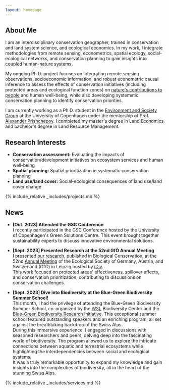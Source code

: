 ```yaml
---
layout: homepage
---
```


## About Me

I am an interdisciplinary conservation geographer, trained in conservation and land system science, and ecological economics. In my work, I integrate methodologies from remote sensing, econometrics, spatial ecology, social-ecological networks, and conservation planning to gain insights into coupled human-nature systems.

My ongoing Ph.D. project focuses on integrating remote sensing observations, socioeconomic information, and robust econometric causal inference to assess the effects of conservation initiatives (including protected areas and ecological function zones) on <a href="https://www.ipbes.net/glossary-tag/natures-contributions-people" target="_blank"> nature's contributions to people</a> and human well-being, while also developing systematic conservation planning to identify conservation priorities.

I am currently working as a Ph.D. student in the <a href="https://ign.ku.dk/english/research/geography/environment-society-developing-countries/" target="_blank"> Environment and Society Group</a> at the University of Copenhagen under the mentorship of Prof.<a href="https://ign.ku.dk/english/employees/geography/?pure=en/persons/501467" target="_blank"> Alexander Prishchepov</a>. I completed my master's degree in Land Economics and bachelor's degree in Land Resource Management.


## Research Interests
- **Conservation assessment:** Evaluating the impacts of conservation/development initiatives on ecosystem services and human well-being
- **Spatial planning:** Spatial prioritization in systematic conservation planning
- **Land use/land cover:** Social-ecological consequences of land use/land cover change




<!-- {% include_relative _includes/publications.md %} -->

{% include_relative _includes/projects.md %}






## News
- **[Oct. 2023] Attended the GSC Conference**  
I recently participated in the GSC Conference hosted by the University of Copenhagen's Green Solutions Centre. This event brought together sustainability experts to discuss innovative environmental solutions.

- **[Sept. 2023] Presented Research at the 52nd GfÖ Annual Meeting**  
I presented <a href="https://doi.org/10.1016/j.biocon.2023.110254" target="_blank"> our research</a>, published in Biological Conservation, at the 52nd <a href="https://www.gfoe-conference.de/index.php?cat=show_start" target="_blank"> Annual Meeting</a> of the Ecological Society of Germany, Austria, and Switzerland (GfÖ) in Leipzig hosted by <a href="https://www.idiv.de/en/index.html" target="_blank"> iDiv</a>.  
This work focused on protected areas' effectiveness, spillover effects, and conservation prioritization, contributing to discussions on conservation challenges.

- **[Sept. 2023] Dive into Biodiversity at the Blue-Green Biodiversity Summer School!**  
This month, I had the privilege of attending the Blue-Green Biodiversity Summer School, co-organized by the <a href="https://www.wsl.ch/en/" target="_blank"> WSL</a> Biodiversity Center and the <a href="https://www.wsl.ch/en/about-wsl/organisation/programmes-and-initiatives/blue-green-biodiversity-research-initiative/"> Blue-Green Biodiversity Research Initiative</a>. This exceptional summer school featured outstanding speakers and an enriching program, all set against the breathtaking backdrop of the Swiss Alps.  
During this immersive experience, I engaged in discussions with seasoned researchers and peers, delving deep into the fascinating world of biodiversity. The program allowed us to explore the intricate connections between aquatic and terrestrial ecosystems while highlighting the interdependencies between social and ecological systems.  
It was a truly remarkable opportunity to expand my knowledge and gain insights into the complexities of biodiversity, all in the heart of the stunning Swiss Alps.




{% include_relative _includes/services.md %}


